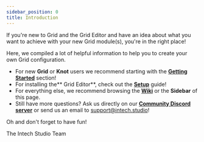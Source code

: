 ```yaml
---
sidebar_position: 0
title: Introduction
---
```



If you're new to Grid and the Grid Editor and have an idea about what you want to achieve with your new Grid module(s), you're in the right place!

Here, we compiled a lot of helpful information to help you to create your own Grid configuration.

- For new **Grid** or **Knot** users we recommend starting with the [**Getting Started**](/category/getting-started) section!
- For installing the** Grid Editor**, check out the [**Setup**](/category/setup) guide!
- For everything else, we recommend browsing the [**Wiki**](/docs/wiki/introduction) or the **Sidebar** of this page.
- Still have more questions? Ask us directly on our [**Community Discord server**](intech.studio) or send us an email to support@intech.studio!


Oh and don't forget to have fun!

The Intech Studio Team
